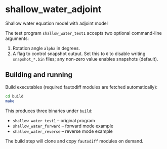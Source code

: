 # shallow_water_adjoint
Shallow water equation model with adjoint model

The test program `shallow_water_test1` accepts two optional command-line
arguments:

1. Rotation angle `alpha` in degrees.
2. A flag to control snapshot output. Set this to `0` to disable writing
   `snapshot_*.bin` files; any non-zero value enables snapshots (default).

## Building and running

Build executables (required fautodiff modules are fetched automatically):

```bash
cd build
make
```

This produces three binaries under `build`:

- `shallow_water_test1` – original program
- `shallow_water_forward` – forward mode example
- `shallow_water_reverse` – reverse mode example

The build step will clone and copy `fautodiff` modules on demand.
